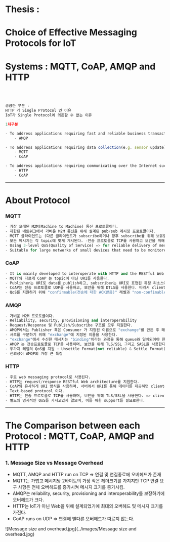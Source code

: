 # Thesis :

# Choice of Effective Messaging Protocols for IoT

# Systems : MQTT, CoAP, AMQP and HTTP

<br /><br />

```Javascript
궁금한 부분 :
HTTP 가 Single Protocol 인 이유
IoT가 Single Protocol에 의존할 수 없는 이유
```

```Javascript
1차구분

- To address applications requiring fast and reliable business transactions
    - AMQP

- To address applications requiring data collection(e.g. sensor update) in constrained network
    - MQTT
    - CoAP

- To address applications requiring communicating over the Internet such as RESTful client/server
    - HTTP
    - CoAP
```

---

# About Protocol

### MQTT

```python
- 가장 오래된 M2M(Machine to Machine) 통신 프로토콜이다.
- 제한된 네트워크에서 가벼운 M2M 통신을 위해 설계된 pub/sub 메시징 프로토콜이다.
- MQTT 클라이언트는 (다른 클라이언트가 subscribe하거나 향후 subscribe를 위해 보유할 수 있는) MQTT 브로커에 메시지를 게시한다.
- 모든 메시지는 각 topic에 맞게 게시된다. -전송 프로토콜로 TCP를 사용하고 보안을 위해 TLS/SSL을 사용합니다. => client와 broker 간의 connection-oriented 이다.
- Using 3-level QoS(Quality of Service) => for reliable delivery of messages.
- Suitable for large networks of small devices that need to be monitored or controlled from a back-end server on the Internet.
```

### CoAP

```python
- It is mainly developed to interoperate with HTTP and the RESTful Web through simple proxies.
- MQTT와 다르게 CoAP 는 topic이 아닌 URI를 사용한다.
- Publisher는 URI로 data를 publish하고, subscriber는 URI로 표현된 특정 리소스에 subscribe를 한다.
- CoAP는 전송 프로토콜로 UDP를 사용하고, 보안을 위해 DTLS를 사용한다. 따라서 clients와 server는 적은 신뢰도의 connectionless datagram방식을 통해 통신한다.
- QoS를 지원하기 위해 "confirmable(전송에 대한 ACK받음)" 레벨과 "non-confimable(아무것도 안받음)" 레벨을 사용한다.
```

### AMQP

```python
- 가벼운 M2M 프로토콜이다.
- Reliability, security, provisioning and interoperability
- Request/Response 및 Publish/Subscribe 구조를 모두 지원한다.
- AMQP에서는 Publisher 혹은 Consumer 가 지정된 이름으로 "exchange"를 만든 후 해당 이름을 브로드캐스팅 해야한다.
- 서로를 구분하기 위해 "exchange"에 지정된 이름을 사용한다.
- "exchange"에서 수신한 메시지는 "binding"이라는 과정을 통해 queue와 일치되어야 한다.
- AMQP 는 전송프로토콜로 TCP를 사용하며, 보안을 위해 TLS/SSL 그리고 SASL을 사용한다. => client와 broker 간의 connection-oriented이다.
- 두가지 레벨의 QoS를 지원 : Unsettle Format(not reliable) & Settle Format(reliable)
- 신뢰성이 AMQP의 가장 큰 특징
```

### HTTP

```python
- 주로 web messaging protocol로 사용된다.
- HTTP는 request/response RESTful Web architecture를 지원한다.
- CoAP와 유사하게 URI 방식을 사용하며, 서버에서 URI를 통해 데이터를 제공하면 client는 URI를 통해 데이터를 공급 받는다.
- Text-based protocol 이다.
- HTTP는 전송 프로토콜로 TCP를 사용하며, 보안을 위해 TLS/SSL을 사용한다. => client와 server 간의 connection-oriented이다.
- 별도의 명시적인 QoS를 가지고있지 않으며, 이를 위한 support를 필요로한다.
```

---

# The Comparison between each Protocol : MQTT, CoAP, AMQP and HTTP

### 1. Message Size vs Message Overhead

- MQTT, AMQP and HTTP run on TCP => 연결 및 연결종료에 오버헤드가 존재
- MQTT는 가볍고 메시지당 2바이트의 가장 작은 헤더크기를 가지지만 TCP 연결 요구 사항은 전체 오버헤드를 증가시켜 메시지 크기를 증가시킴.
- AMQP는 reliability, security, provisioning and interoperability를 보장하기에 오버헤드가 크다.
- HTTP는 IoT가 아닌 Web을 위해 설계되었기에 최대의 오버헤드 및 메시지 크기를 가진다.
- CoAP runs on UDP => 연결에 별다른 오버헤드가 따르지 않는다.

![Message size and overhead.jpg](../images/Message size and overhead.jpg)
